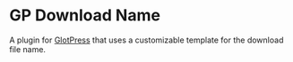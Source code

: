 # GP Download Name

A plugin for [GlotPress](https://wordpress.org/plugins/glotpress) that uses a customizable template for the download file name.

